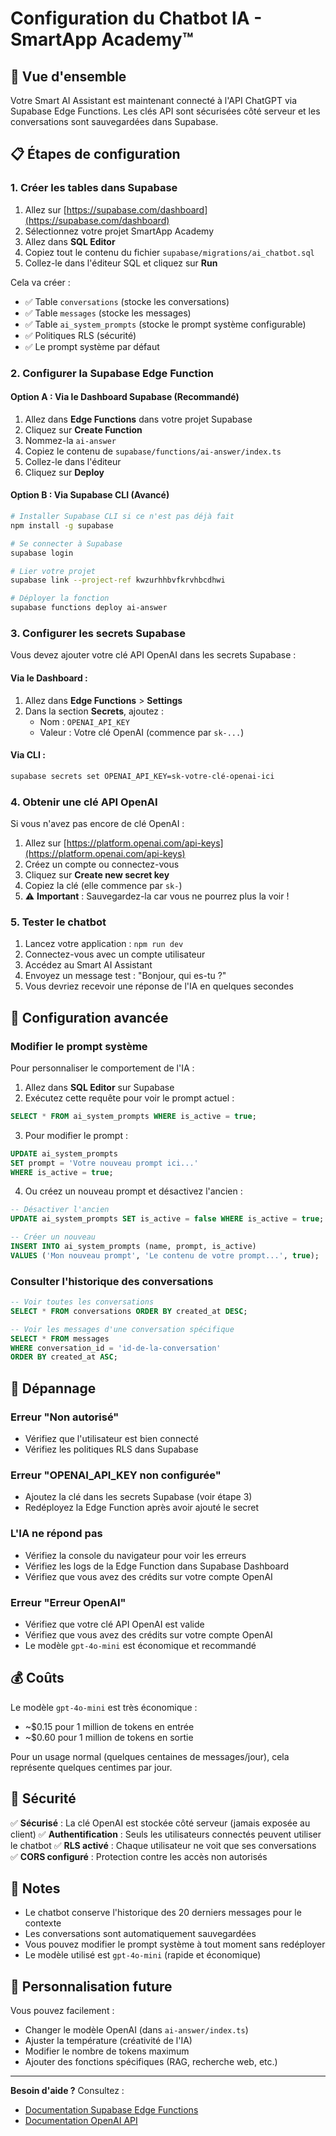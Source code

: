 # Configuration du Chatbot IA - SmartApp Academy™

## 🎯 Vue d'ensemble

Votre Smart AI Assistant est maintenant connecté à l'API ChatGPT via Supabase Edge Functions. Les clés API sont sécurisées côté serveur et les conversations sont sauvegardées dans Supabase.

## 📋 Étapes de configuration

### 1. Créer les tables dans Supabase

1. Allez sur [https://supabase.com/dashboard](https://supabase.com/dashboard)
2. Sélectionnez votre projet SmartApp Academy
3. Allez dans **SQL Editor**
4. Copiez tout le contenu du fichier `supabase/migrations/ai_chatbot.sql`
5. Collez-le dans l'éditeur SQL et cliquez sur **Run**

Cela va créer :
- ✅ Table `conversations` (stocke les conversations)
- ✅ Table `messages` (stocke les messages)
- ✅ Table `ai_system_prompts` (stocke le prompt système configurable)
- ✅ Politiques RLS (sécurité)
- ✅ Le prompt système par défaut

### 2. Configurer la Supabase Edge Function

#### Option A : Via le Dashboard Supabase (Recommandé)

1. Allez dans **Edge Functions** dans votre projet Supabase
2. Cliquez sur **Create Function**
3. Nommez-la `ai-answer`
4. Copiez le contenu de `supabase/functions/ai-answer/index.ts`
5. Collez-le dans l'éditeur
6. Cliquez sur **Deploy**

#### Option B : Via Supabase CLI (Avancé)

```bash
# Installer Supabase CLI si ce n'est pas déjà fait
npm install -g supabase

# Se connecter à Supabase
supabase login

# Lier votre projet
supabase link --project-ref kwzurhhbvfkrvhbcdhwi

# Déployer la fonction
supabase functions deploy ai-answer
```

### 3. Configurer les secrets Supabase

Vous devez ajouter votre clé API OpenAI dans les secrets Supabase :

#### Via le Dashboard :
1. Allez dans **Edge Functions** > **Settings**
2. Dans la section **Secrets**, ajoutez :
   - Nom : `OPENAI_API_KEY`
   - Valeur : Votre clé OpenAI (commence par `sk-...`)

#### Via CLI :
```bash
supabase secrets set OPENAI_API_KEY=sk-votre-clé-openai-ici
```

### 4. Obtenir une clé API OpenAI

Si vous n'avez pas encore de clé OpenAI :

1. Allez sur [https://platform.openai.com/api-keys](https://platform.openai.com/api-keys)
2. Créez un compte ou connectez-vous
3. Cliquez sur **Create new secret key**
4. Copiez la clé (elle commence par `sk-`)
5. ⚠️ **Important** : Sauvegardez-la car vous ne pourrez plus la voir !

### 5. Tester le chatbot

1. Lancez votre application : `npm run dev`
2. Connectez-vous avec un compte utilisateur
3. Accédez au Smart AI Assistant
4. Envoyez un message test : "Bonjour, qui es-tu ?"
5. Vous devriez recevoir une réponse de l'IA en quelques secondes

## 🔧 Configuration avancée

### Modifier le prompt système

Pour personnaliser le comportement de l'IA :

1. Allez dans **SQL Editor** sur Supabase
2. Exécutez cette requête pour voir le prompt actuel :
```sql
SELECT * FROM ai_system_prompts WHERE is_active = true;
```

3. Pour modifier le prompt :
```sql
UPDATE ai_system_prompts 
SET prompt = 'Votre nouveau prompt ici...'
WHERE is_active = true;
```

4. Ou créez un nouveau prompt et désactivez l'ancien :
```sql
-- Désactiver l'ancien
UPDATE ai_system_prompts SET is_active = false WHERE is_active = true;

-- Créer un nouveau
INSERT INTO ai_system_prompts (name, prompt, is_active)
VALUES ('Mon nouveau prompt', 'Le contenu de votre prompt...', true);
```

### Consulter l'historique des conversations

```sql
-- Voir toutes les conversations
SELECT * FROM conversations ORDER BY created_at DESC;

-- Voir les messages d'une conversation spécifique
SELECT * FROM messages 
WHERE conversation_id = 'id-de-la-conversation'
ORDER BY created_at ASC;
```

## 🐛 Dépannage

### Erreur "Non autorisé"
- Vérifiez que l'utilisateur est bien connecté
- Vérifiez les politiques RLS dans Supabase

### Erreur "OPENAI_API_KEY non configurée"
- Ajoutez la clé dans les secrets Supabase (voir étape 3)
- Redéployez la Edge Function après avoir ajouté le secret

### L'IA ne répond pas
- Vérifiez la console du navigateur pour voir les erreurs
- Vérifiez les logs de la Edge Function dans Supabase Dashboard
- Vérifiez que vous avez des crédits sur votre compte OpenAI

### Erreur "Erreur OpenAI"
- Vérifiez que votre clé API OpenAI est valide
- Vérifiez que vous avez des crédits sur votre compte OpenAI
- Le modèle `gpt-4o-mini` est économique et recommandé

## 💰 Coûts

Le modèle `gpt-4o-mini` est très économique :
- ~$0.15 pour 1 million de tokens en entrée
- ~$0.60 pour 1 million de tokens en sortie

Pour un usage normal (quelques centaines de messages/jour), cela représente quelques centimes par jour.

## 🔐 Sécurité

✅ **Sécurisé** : La clé OpenAI est stockée côté serveur (jamais exposée au client)
✅ **Authentification** : Seuls les utilisateurs connectés peuvent utiliser le chatbot
✅ **RLS activé** : Chaque utilisateur ne voit que ses conversations
✅ **CORS configuré** : Protection contre les accès non autorisés

## 📝 Notes

- Le chatbot conserve l'historique des 20 derniers messages pour le contexte
- Les conversations sont automatiquement sauvegardées
- Vous pouvez modifier le prompt système à tout moment sans redéployer
- Le modèle utilisé est `gpt-4o-mini` (rapide et économique)

## 🎨 Personnalisation future

Vous pouvez facilement :
- Changer le modèle OpenAI (dans `ai-answer/index.ts`)
- Ajuster la température (créativité de l'IA)
- Modifier le nombre de tokens maximum
- Ajouter des fonctions spécifiques (RAG, recherche web, etc.)

---

**Besoin d'aide ?** Consultez :
- [Documentation Supabase Edge Functions](https://supabase.com/docs/guides/functions)
- [Documentation OpenAI API](https://platform.openai.com/docs/api-reference)

